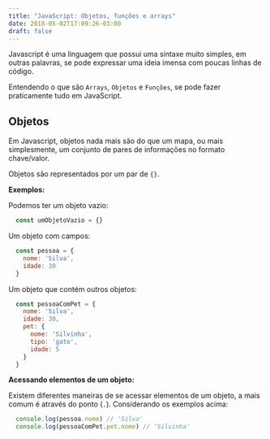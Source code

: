 ```yaml
---
title: "JavaScript: Objetos, funções e arrays"
date: 2018-05-02T17:09:26-03:00
draft: false
---
```


Javascript é uma linguagem que possui uma sintaxe muito simples, em outras palavras, se pode expressar uma ideia imensa com poucas linhas de
código.

Entendendo o que são `Arrays`, `Objetos` e `Funções`, se pode fazer praticamente tudo em JavaScript.

## Objetos

Em Javascript, objetos nada mais são do que um mapa, ou mais simplesmente, um conjunto de pares de informações no formato chave/valor.

Objetos são representados por um par de `{}`.

__Exemplos:__

Podemos ter um objeto vazio:

```javascript
  const umObjetoVazio = {}
```

Um objeto com campos:

```javascript
  const pessoa = {
    nome: 'Silva',
    idade: 30
  }
```

Um objeto que contém outros objetos:

```javascript
  const pessoaComPet = {
    nome: 'Silva',
    idade: 30,
    pet: {
      nome: 'Silvinha',
      tipo: 'gato',
      idade: 5
    }
  }
```

__Acessando elementos de um objeto:__

Existem diferentes maneiras de se acessar elementos de um objeto, a mais comum é através do ponto (`.`). Considerando os exemplos acima:

```javascript
  console.log(pessoa.nome) // 'Silva'
  console.log(pessoaComPet.pet.nome) // 'Silvinha'
```
